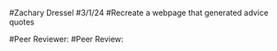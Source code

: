 #Zachary Dressel
#3/1/24
#Recreate a webpage that generated advice quotes

#Peer Reviewer:
#Peer Review:
